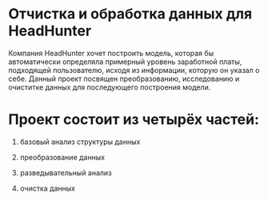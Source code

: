 # Отчистка и обработка данных для HeadHunter

Компания HeadHunter хочет построить модель, которая бы автоматически определяла примерный уровень заработной платы, подходящей пользователю, исходя из информации, которую он указал о себе. Данный проект посвящен преобразованию, исследованию и очиститке данных для последующего построения модели.

# Проект состоит из четырёх частей:

1. базовый анализ структуры данных

2. преобразование данных

3. разведывательный анализ

4. очистка данных
